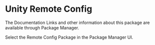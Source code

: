 # Unity Remote Config

The Documentation Links and other information about this package are available through Package Manager.

Select the Remote Config Package in the Package Manager UI.
